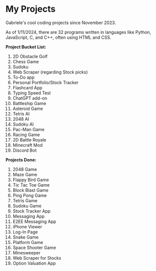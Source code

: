 # My Projects
Gabriele's cool coding projects since November 2023. 


As of 1/11/2024, there are 32 programs written in languages like Python, JavaScript, C, and C++, often using HTML and CSS.


**Project Bucket List:**

1. 2D Obstacle Golf
2. Chess Game
3. Sudoku
4. Web Scraper (regarding Stock picks)
5. To-Do app
6. Personal Portfolio/Stock Tracker
7. Flashcard App
8. Typing Speed Test
9. ChatGPT add-on
10. Battleship Game
11. Asteroid Game
12. Tetris AI
13. 2048 AI
14. Sudoku AI
15. Pac-Man Game
16. Racing Game
17. 2D Battle Royale
18. Minecraft Mod
19. Discord Bot



**Projects Done:**

1. 2048 Game
2. Maze Game
3. Flappy Bird Game
4. Tic Tac Toe Game
5. Block Blast Game
6. Ping Pong Game
7. Tetris Game
8. Sudoku Game
9. Stock Tracker App
10. Messaging App
11. E2EE Messaging App
12. iPhone Viewer
13. Log-In Page
14. Snake Game
15. Platform Game
16. Space Shooter Game
17. Minesweeper
18. Web Scraper for Stocks
19. Option Valuation App


